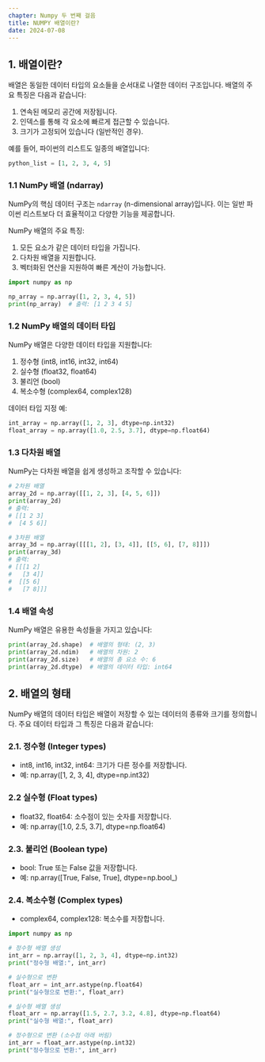 ```yaml
---
chapter: Numpy 두 번째 걸음
title: NUMPY 배열이란?
date: 2024-07-08
---
```

## 1. 배열이란?

배열은 동일한 데이터 타입의 요소들을 순서대로 나열한 데이터 구조입니다. 배열의 주요 특징은 다음과 같습니다:

1. 연속된 메모리 공간에 저장됩니다.
2. 인덱스를 통해 각 요소에 빠르게 접근할 수 있습니다.
3. 크기가 고정되어 있습니다 (일반적인 경우).

예를 들어, 파이썬의 리스트도 일종의 배열입니다:

```python
python_list = [1, 2, 3, 4, 5]
```

### 1.1 NumPy 배열 (ndarray)

NumPy의 핵심 데이터 구조는 `ndarray` (n-dimensional array)입니다. 이는 일반 파이썬 리스트보다 더 효율적이고 다양한 기능을 제공합니다.

NumPy 배열의 주요 특징:

1. 모든 요소가 같은 데이터 타입을 가집니다.
2. 다차원 배열을 지원합니다.
3. 벡터화된 연산을 지원하여 빠른 계산이 가능합니다.

```python
import numpy as np

np_array = np.array([1, 2, 3, 4, 5])
print(np_array)  # 출력: [1 2 3 4 5]

```

### 1.2 NumPy 배열의 데이터 타입

NumPy 배열은 다양한 데이터 타입을 지원합니다:

1. 정수형 (int8, int16, int32, int64)
2. 실수형 (float32, float64)
3. 불리언 (bool)
4. 복소수형 (complex64, complex128)

데이터 타입 지정 예:

```python
int_array = np.array([1, 2, 3], dtype=np.int32)
float_array = np.array([1.0, 2.5, 3.7], dtype=np.float64)

```

### 1.3 다차원 배열

NumPy는 다차원 배열을 쉽게 생성하고 조작할 수 있습니다:

```python
# 2차원 배열
array_2d = np.array([[1, 2, 3], [4, 5, 6]])
print(array_2d)
# 출력:
# [[1 2 3]
#  [4 5 6]]

# 3차원 배열
array_3d = np.array([[[1, 2], [3, 4]], [[5, 6], [7, 8]]])
print(array_3d)
# 출력:
# [[[1 2]
#   [3 4]]
#  [[5 6]
#   [7 8]]]

```

### 1.4 배열 속성

NumPy 배열은 유용한 속성들을 가지고 있습니다:

```python
print(array_2d.shape)  # 배열의 형태: (2, 3)
print(array_2d.ndim)   # 배열의 차원: 2
print(array_2d.size)   # 배열의 총 요소 수: 6
print(array_2d.dtype)  # 배열의 데이터 타입: int64

```

## 2. 배열의 형태

NumPy 배열의 데이터 타입은 배열이 저장할 수 있는 데이터의 종류와 크기를 정의합니다. 주요 데이터 타입과 그 특징은 다음과 같습니다:

### 2.1. 정수형 (Integer types)
* int8, int16, int32, int64: 크기가 다른 정수를 저장합니다.
* 예: np.array([1, 2, 3, 4], dtype=np.int32)
### 2.2 실수형 (Float types)
* float32, float64: 소수점이 있는 숫자를 저장합니다.
* 예: np.array([1.0, 2.5, 3.7], dtype=np.float64)
### 2.3. 불리언 (Boolean type)
* bool: True 또는 False 값을 저장합니다.
* 예: np.array([True, False, True], dtype=np.bool_)
### 2.4. 복소수형 (Complex types)
* complex64, complex128: 복소수를 저장합니다.

```python
import numpy as np

# 정수형 배열 생성
int_arr = np.array([1, 2, 3, 4], dtype=np.int32)
print("정수형 배열:", int_arr)

# 실수형으로 변환
float_arr = int_arr.astype(np.float64)
print("실수형으로 변환:", float_arr)

# 실수형 배열 생성
float_arr = np.array([1.5, 2.7, 3.2, 4.8], dtype=np.float64)
print("실수형 배열:", float_arr)

# 정수형으로 변환 (소수점 아래 버림)
int_arr = float_arr.astype(np.int32)
print("정수형으로 변환:", int_arr)
```